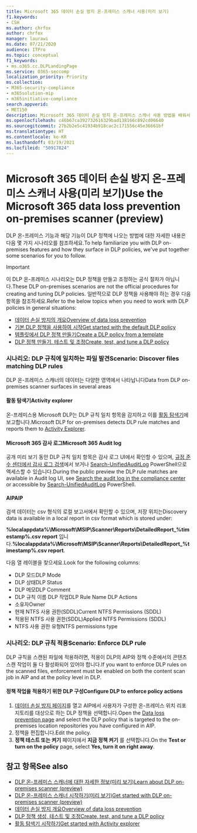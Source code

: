 ```yaml
---
title: Microsoft 365 데이터 손실 방지 온-프레미스 스캐너 사용(미리 보기)
f1.keywords:
- CSH
ms.author: chrfox
author: chrfox
manager: laurawi
ms.date: 07/21/2020
audience: ITPro
ms.topic: conceptual
f1_keywords:
- ms.o365.cc.DLPLandingPage
ms.service: O365-seccomp
localization_priority: Priority
ms.collection:
- M365-security-compliance
- m365solution-mip
- m365initiative-compliance
search.appverid:
- MET150
description: Microsoft 365 데이터 손실 방지 온-프레미스 스캐너 사용 방법을 배워서 미사용 데이터를 스캔하고 온-프레미스 파일 공유와 온-프레미스 SharePoint 폴더와 문서 라이브러리에 대한 보호 조치를 시행하세요.
ms.openlocfilehash: c46b67ca392732616329bad138166c892cd06640
ms.sourcegitcommit: 27b2b2e5c41934b918cac2c171556c45e36661bf
ms.translationtype: HT
ms.contentlocale: ko-KR
ms.lasthandoff: 03/19/2021
ms.locfileid: "50917824"
---
```

# <a name="use-the-microsoft-365-data-loss-prevention-on-premises-scanner-preview"></a><span data-ttu-id="dfdf8-103">Microsoft 365 데이터 손실 방지 온-프레미스 스캐너 사용(미리 보기)</span><span class="sxs-lookup"><span data-stu-id="dfdf8-103">Use the Microsoft 365 data loss prevention on-premises scanner (preview)</span></span>

<span data-ttu-id="dfdf8-104">DLP 온-프레미스 기능과 해당 기능이 DLP 정책에 나오는 방법에 대한 자세한 내용은 다음 몇 가지 시나리오를 참조하세요.</span><span class="sxs-lookup"><span data-stu-id="dfdf8-104">To help familiarize you with DLP on-premises features and how they surface in DLP policies, we've put together some scenarios for you to follow.</span></span>

> [!IMPORTANT]
> <span data-ttu-id="dfdf8-105">이 DLP 온-프레미스 시나리오는 DLP 정책을 만들고 조정하는 공식 절차가 아닙니다.</span><span class="sxs-lookup"><span data-stu-id="dfdf8-105">These DLP on-premises scenarios are not the official procedures for creating and tuning DLP policies.</span></span> <span data-ttu-id="dfdf8-106">일반적으로 DLP 정책을 사용해야 하는 경우 다음 항목을 참조하세요.</span><span class="sxs-lookup"><span data-stu-id="dfdf8-106">Refer to the below topics when you need to work with DLP policies in general situations:</span></span>
>- [<span data-ttu-id="dfdf8-107">데이터 손실 방지의 개요</span><span class="sxs-lookup"><span data-stu-id="dfdf8-107">Overview of data loss prevention</span></span>](data-loss-prevention-policies.md)
>- [<span data-ttu-id="dfdf8-108">기본 DLP 정책을 사용하여 시작</span><span class="sxs-lookup"><span data-stu-id="dfdf8-108">Get started with the default DLP policy</span></span>](get-started-with-the-default-dlp-policy.md)
>- [<span data-ttu-id="dfdf8-109">템플릿에서 DLP 정책 만들기</span><span class="sxs-lookup"><span data-stu-id="dfdf8-109">Create a DLP policy from a template</span></span>](create-a-dlp-policy-from-a-template.md)
>- [<span data-ttu-id="dfdf8-110">DLP 정책 만들기, 테스트 및 조정</span><span class="sxs-lookup"><span data-stu-id="dfdf8-110">Create, test, and tune a DLP policy</span></span>](create-test-tune-dlp-policy.md)

### <a name="scenario-discover-files-matching-dlp-rules"></a><span data-ttu-id="dfdf8-111">시나리오: DLP 규칙에 일치하는 파일 발견</span><span class="sxs-lookup"><span data-stu-id="dfdf8-111">Scenario: Discover files matching DLP rules</span></span>

<span data-ttu-id="dfdf8-112">DLP 온-프레미스 스캐너의 데이터는 다양한 영역에서 나타납니다</span><span class="sxs-lookup"><span data-stu-id="dfdf8-112">Data from DLP on-premises scanner surfaces in several areas</span></span>

#### <a name="activity-explorer"></a><span data-ttu-id="dfdf8-113">활동 탐색기</span><span class="sxs-lookup"><span data-stu-id="dfdf8-113">Activity explorer</span></span>

 <span data-ttu-id="dfdf8-114">온-프레미스용 Microsoft DLP는 DLP 규칙 일치 항목을 감지하고 이를 [활동 탐색기](https://compliance.microsoft.com/dataclassification?viewid=activitiesexplorer)에 보고합니다.</span><span class="sxs-lookup"><span data-stu-id="dfdf8-114">Microsoft DLP for on-premises detects DLP rule matches and reports them to [Activity Explorer](https://compliance.microsoft.com/dataclassification?viewid=activitiesexplorer).</span></span> 
 
#### <a name="microsoft-365-audit-log"></a><span data-ttu-id="dfdf8-115">Microsoft 365 감사 로그</span><span class="sxs-lookup"><span data-stu-id="dfdf8-115">Microsoft 365 Audit log</span></span>

<span data-ttu-id="dfdf8-116">공개 미리 보기 동안 DLP 규칙 일치 항목은 감사 로그 UI에서 확인할 수 있으며, [규정 준수 센터에서 감사 로그 검색](search-the-audit-log-in-security-and-compliance.md)에서 보거나 [Search-UnifiedAuditLog](/powershell/module/exchange/search-unifiedauditlog?view=exchange-ps) PowerShell으로 액세스할 수 있습니다.</span><span class="sxs-lookup"><span data-stu-id="dfdf8-116">During the public preview the DLP rule matches are available in Audit log UI, see [Search the audit log in the compliance center](search-the-audit-log-in-security-and-compliance.md)  or accessible by [Search-UnifiedAuditLog](/powershell/module/exchange/search-unifiedauditlog?view=exchange-ps) PowerShell.</span></span>

#### <a name="aip"></a><span data-ttu-id="dfdf8-117">AIP</span><span class="sxs-lookup"><span data-stu-id="dfdf8-117">AIP</span></span>

<span data-ttu-id="dfdf8-118">검색 데이터는 csv 형식의 로컬 보고서에서 확인할 수 있으며, 저장 위치는</span><span class="sxs-lookup"><span data-stu-id="dfdf8-118">Discovery data is available in a local report in csv format which is stored under:</span></span>

<span data-ttu-id="dfdf8-119">**%localappdata%\Microsoft\MSIP\Scanner\Reports\DetailedReport_%timestamp%.csv report** 입니다.</span><span class="sxs-lookup"><span data-stu-id="dfdf8-119">**%localappdata%\Microsoft\MSIP\Scanner\Reports\DetailedReport_%timestamp%.csv report**.</span></span>

 <span data-ttu-id="dfdf8-120">다음 열 레이블을 찾으세요.</span><span class="sxs-lookup"><span data-stu-id="dfdf8-120">Look for the following columns:</span></span>
- <span data-ttu-id="dfdf8-121">DLP 모드</span><span class="sxs-lookup"><span data-stu-id="dfdf8-121">DLP Mode</span></span>
- <span data-ttu-id="dfdf8-122">DLP 상태</span><span class="sxs-lookup"><span data-stu-id="dfdf8-122">DLP Status</span></span>
- <span data-ttu-id="dfdf8-123">DLP 메모</span><span class="sxs-lookup"><span data-stu-id="dfdf8-123">DLP Comment</span></span>
- <span data-ttu-id="dfdf8-124">DLP 규칙 이름 DLP 작업</span><span class="sxs-lookup"><span data-stu-id="dfdf8-124">DLP Rule Name DLP Actions</span></span>
- <span data-ttu-id="dfdf8-125">소유자</span><span class="sxs-lookup"><span data-stu-id="dfdf8-125">Owner</span></span>
- <span data-ttu-id="dfdf8-126">현재 NTFS 사용 권한(SDDL)</span><span class="sxs-lookup"><span data-stu-id="dfdf8-126">Current NTFS Permissions (SDDL)</span></span>
- <span data-ttu-id="dfdf8-127">적용된 NTFS 사용 권한(SDDL)</span><span class="sxs-lookup"><span data-stu-id="dfdf8-127">Applied NTFS Permissions (SDDL)</span></span>
- <span data-ttu-id="dfdf8-128">NTFS 사용 권한 유형</span><span class="sxs-lookup"><span data-stu-id="dfdf8-128">NTFS permissions type</span></span>
 
### <a name="scenario-enforce-dlp-rule"></a><span data-ttu-id="dfdf8-129">시나리오: DLP 규칙 적용</span><span class="sxs-lookup"><span data-stu-id="dfdf8-129">Scenario: Enforce DLP rule</span></span> 

<span data-ttu-id="dfdf8-130">DLP 규칙을 스캔된 파일에 적용하려면, 적용이 DLP의 AIP와 정책 수준에서의 콘텐츠 스캔 작업이 둘 다 활성화되어 있어야 합니다.</span><span class="sxs-lookup"><span data-stu-id="dfdf8-130">If you want to enforce DLP rules on the scanned files, enforcement must be enabled on both the content scan job in AIP and at the policy level in DLP.</span></span>


#### <a name="configure-dlp-to-enforce-policy-actions"></a><span data-ttu-id="dfdf8-131">정책 작업을 적용하기 위한 DLP 구성</span><span class="sxs-lookup"><span data-stu-id="dfdf8-131">Configure DLP to enforce policy actions</span></span>

1. <span data-ttu-id="dfdf8-132">[데이터 손실 방지 페이지](https://compliance.microsoft.com/datalossprevention?viewid=policies)를 열고 AIP에서 사용자가 구성한 온-프레미스 위치 리포지토리를 대상으로 하는 DLP 정책을 선택합니다.</span><span class="sxs-lookup"><span data-stu-id="dfdf8-132">Open the [Data loss prevention page](https://compliance.microsoft.com/datalossprevention?viewid=policies) and select the DLP policy that is targeted to the on-premises location repositories you have configured in AIP.</span></span> 
2. <span data-ttu-id="dfdf8-133">정책을 편집합니다.</span><span class="sxs-lookup"><span data-stu-id="dfdf8-133">Edit the policy.</span></span>
3. <span data-ttu-id="dfdf8-134">**정책 테스트 또는 켜기** 페이지에서 **지금 정책 켜기** 를 선택합니다.</span><span class="sxs-lookup"><span data-stu-id="dfdf8-134">On the **Test or turn on the policy** page, select **Yes, turn it on right away**.</span></span> 

## <a name="see-also"></a><span data-ttu-id="dfdf8-135">참고 항목</span><span class="sxs-lookup"><span data-stu-id="dfdf8-135">See also</span></span>

- [<span data-ttu-id="dfdf8-136">DLP 온-프레미스 스캐너에 대한 자세한 정보(미리 보기)</span><span class="sxs-lookup"><span data-stu-id="dfdf8-136">Learn about DLP on-premises scanner (preview)</span></span>](dlp-on-premises-scanner-learn.md)
- [<span data-ttu-id="dfdf8-137">DLP 온-프레미스 스캐너 시작하기(미리 보기)</span><span class="sxs-lookup"><span data-stu-id="dfdf8-137">Get started with  DLP on-premises scanner (preview)</span></span>](dlp-on-premises-scanner-get-started.md)
- [<span data-ttu-id="dfdf8-138">데이터 손실 방지 개요</span><span class="sxs-lookup"><span data-stu-id="dfdf8-138">Overview of data loss prevention</span></span>](data-loss-prevention-policies.md)
- [<span data-ttu-id="dfdf8-139">DLP 정책 생성, 테스트 및 조정</span><span class="sxs-lookup"><span data-stu-id="dfdf8-139">Create, test, and tune a DLP policy</span></span>](create-test-tune-dlp-policy.md)
- [<span data-ttu-id="dfdf8-140">활동 탐색기 시작하기</span><span class="sxs-lookup"><span data-stu-id="dfdf8-140">Get started with Activity explorer</span></span>](data-classification-activity-explorer.md)